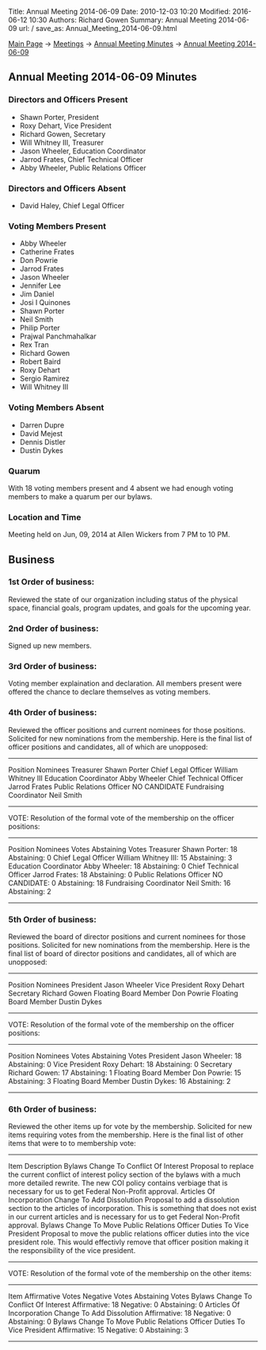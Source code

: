 Title: Annual Meeting 2014-06-09
Date: 2010-12-03 10:20
Modified: 2016-06-12 10:30
Authors: Richard Gowen
Summary: Annual Meeting 2014-06-09
url: /
save_as: Annual_Meeting_2014-06-09.html

[Main Page](index.html) -\> [Meetings](Meetings.html)
-\> [Annual Meeting Minutes](Annual_Meeting_Minutes.html) -\>
[Annual Meeting 2014-06-09](Annual_Meeting_2014-06-09.html)

Annual Meeting 2014-06-09 Minutes
---------------------------------

### Directors and Officers Present

-   Shawn Porter, President
-   Roxy Dehart, Vice President
-   Richard Gowen, Secretary
-   Will Whitney III, Treasurer
-   Jason Wheeler, Education Coordinator
-   Jarrod Frates, Chief Technical Officer
-   Abby Wheeler, Public Relations Officer

### Directors and Officers Absent

-   David Haley, Chief Legal Officer

### Voting Members Present

-   Abby Wheeler
-   Catherine Frates
-   Don Powrie
-   Jarrod Frates
-   Jason Wheeler
-   Jennifer Lee
-   Jim Daniel
-   Josi I Quinones
-   Shawn Porter
-   Neil Smith
-   Philip Porter
-   Prajwal Panchmahalkar
-   Rex Tran
-   Richard Gowen
-   Robert Baird
-   Roxy Dehart
-   Sergio Ramirez
-   Will Whitney III

### Voting Members Absent

-   Darren Dupre
-   David Mejest
-   Dennis Distler
-   Dustin Dykes

### Quarum

With 18 voting members present and 4 absent we had enough voting members
to make a quarum per our bylaws.

### Location and Time

Meeting held on Jun, 09, 2014 at Allen Wickers from 7 PM to 10 PM.

Business
--------

### 1st Order of business:

Reviewed the state of our organization including status of the physical
space, financial goals, program updates, and goals for the upcoming
year.

### 2nd Order of business:

Signed up new members.

### 3rd Order of business:

Voting member explaination and declaration. All members present were
offered the chance to declare themselves as voting members.

### 4th Order of business:

Reviewed the officer positions and current nominees for those positions.
Solicited for new nominations from the membership. Here is the final
list of officer positions and candidates, all of which are unopposed:

  -------------------------- ---------------------
  Position                   Nominees
  Treasurer                  Shawn Porter
  Chief Legal Officer        William Whitney III
  Education Coordinator      Abby Wheeler
  Chief Technical Officer    Jarrod Frates
  Public Relations Officer   NO CANDIDATE
  Fundraising Coordinator    Neil Smith
  -------------------------- ---------------------

VOTE: Resolution of the formal vote of the membership on the officer
positions:

  -------------------------- ------------------------- ------------------
  Position                   Nominees Votes            Abstaining Votes
  Treasurer                  Shawn Porter: 18          Abstaining: 0
  Chief Legal Officer        William Whitney III: 15   Abstaining: 3
  Education Coordinator      Abby Wheeler: 18          Abstaining: 0
  Chief Technical Officer    Jarrod Frates: 18         Abstaining: 0
  Public Relations Officer   NO CANDIDATE: 0           Abstaining: 18
  Fundraising Coordinator    Neil Smith: 16            Abstaining: 2
  -------------------------- ------------------------- ------------------

### 5th Order of business:

Reviewed the board of director positions and current nominees for those
positions. Solicited for new nominations from the membership. Here is
the final list of board of director positions and candidates, all of
which are unopposed:

  ----------------------- ---------------
  Position                Nominees
  President               Jason Wheeler
  Vice President          Roxy Dehart
  Secretary               Richard Gowen
  Floating Board Member   Don Powrie
  Floating Board Member   Dustin Dykes
  ----------------------- ---------------

VOTE: Resolution of the formal vote of the membership on the officer
positions:

  ----------------------- ------------------- ------------------
  Position                Nominees Votes      Abstaining Votes
  President               Jason Wheeler: 18   Abstaining: 0
  Vice President          Roxy Dehart: 18     Abstaining: 0
  Secretary               Richard Gowen: 17   Abstaining: 1
  Floating Board Member   Don Powrie: 15      Abstaining: 3
  Floating Board Member   Dustin Dykes: 16    Abstaining: 2
  ----------------------- ------------------- ------------------

### 6th Order of business:

Reviewed the other items up for vote by the membership. Solicited for
new items requiring votes from the membership. Here is the final list of
other items that were to to membership vote:

  ------------------------------------------------------------------------- ------------------------------------------------------------------------------------------------------------------------------------------------------------------------------------------------------------------------
  Item                                                                      Description
  Bylaws Change To Conflict Of Interest                                     Proposal to replace the current conflict of interest policy section of the bylaws with a much more detailed rewrite. The new COI policy contains verbiage that is necessary for us to get Federal Non-Profit approval.
  Articles Of Incorporation Change To Add Dissolution                       Proposal to add a dissolution section to the articles of incorporation. This is something that does not exist in our current articles and is necessary for us to get Federal Non-Profit approval.
  Bylaws Change To Move Public Relations Officer Duties To Vice President   Proposal to move the public relations officer duties into the vice president role. This would effectivly remove that officer position making it the responsibility of the vice president.
  ------------------------------------------------------------------------- ------------------------------------------------------------------------------------------------------------------------------------------------------------------------------------------------------------------------

VOTE: Resolution of the formal vote of the membership on the other
items:

  ------------------------------------------------------------------------- ------------------- ---------------- ------------------
  Item                                                                      Affirmative Votes   Negative Votes   Abstaining Votes
  Bylaws Change To Conflict Of Interest                                     Affirmative: 18     Negative: 0      Abstaining: 0
  Articles Of Incorporation Change To Add Dissolution                       Affirmative: 18     Negative: 0      Abstaining: 0
  Bylaws Change To Move Public Relations Officer Duties To Vice President   Affirmative: 15     Negative: 0      Abstaining: 3
  ------------------------------------------------------------------------- ------------------- ---------------- ------------------


